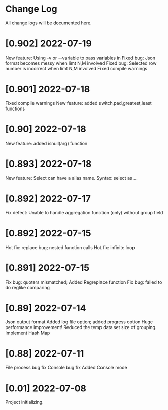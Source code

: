 # Change Log
All change logs will be documented here.
   # [0.902] 2022-07-19
   New feature: Using -v or --variable to pass variables in
   Fixed bug: Json format becomes messy when limt N,M involved
   Fixed bug: Selected row number is incorrect when limt N,M involved
   Fixed compile warnings
   # [0.901] 2022-07-18
   Fixed compile warnings
   New feature: added switch,pad,greatest,least functions 
   # [0.90] 2022-07-18
   New feature: added isnull(arg) function 
   # [0.893] 2022-07-18
   New feature: Select can have a alias name. Syntax: select <expression> as <alias> ...
   # [0.892] 2022-07-17
   Fix defect: Unable to handle aggregation function (only) without group field
   # [0.892] 2022-07-15
   Hot fix: replace bug; nested function calls
   Hot fix: infinite loop
   # [0.891] 2022-07-15
   Fix bug: quoters mismatched; Added Regreplace function
   Fix bug: failed to do reglike comparing
   # [0.89] 2022-07-14
   Json output format
   Added log file option; added progress option
   Huge performance improvement! Reduced the temp data set size of grouping.
   Implement Hash Map
   # [0.88] 2022-07-11
   File process bug fix
   Console bug fix
   Added Console mode
   # [0.01] 2022-07-08
   Project initializing.
